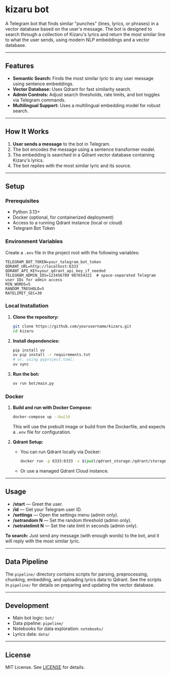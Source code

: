 # kizaru bot

A Telegram bot that finds similar "punches" (lines, lyrics, or phrases) in a vector database based on the user's message. The bot is designed to search through a collection of Kizaru's lyrics and return the most similar line to what the user sends, using modern NLP embeddings and a vector database.

---

## Features

- **Semantic Search:** Finds the most similar lyric to any user message using sentence embeddings.
- **Vector Database:** Uses Qdrant for fast similarity search.
- **Admin Controls:** Adjust search thresholds, rate limits, and bot toggles via Telegram commands.
- **Multilingual Support:** Uses a multilingual embedding model for robust search.

---

## How It Works

1. **User sends a message** to the bot in Telegram.
2. The bot encodes the message using a sentence transformer model.
3. The embedding is searched in a Qdrant vector database containing Kizaru's lyrics.
4. The bot replies with the most similar lyric and its source.

---

## Setup

### Prerequisites

- Python 3.13+
- Docker (optional, for containerized deployment)
- Access to a running Qdrant instance (local or cloud)
- Telegram Bot Token

### Environment Variables

Create a `.env` file in the project root with the following variables:

```
TELEGRAM_BOT_TOKEN=your_telegram_bot_token
QDRANT_URL=http://localhost:6333
QDRANT_API_KEY=your_qdrant_api_key_if_needed
TELEGRAM_ADMIN_IDS=123456789 987654321  # space-separated Telegram user IDs for admin access
MIN_WORDS=5
RANDOM_TRESHOLD=5
RATELIMIT_SEC=30
```

### Local Installation

1. **Clone the repository:**
   ```sh
   git clone https://github.com/yourusername/kizaru.git
   cd kizaru
   ```

2. **Install dependencies:**
   ```sh
   pip install uv
   uv pip install -r requirements.txt
   # or, using pyproject.toml:
   uv sync
   ```

3. **Run the bot:**
   ```sh
   uv run bot/main.py
   ```

### Docker

1. **Build and run with Docker Compose:**
   ```sh
   docker-compose up --build
   ```

   This will use the prebuilt image or build from the Dockerfile, and expects a `.env` file for configuration.

2. **Qdrant Setup:**
   - You can run Qdrant locally via Docker:
     ```sh
     docker run -p 6333:6333 -v $(pwd)/qdrant_storage:/qdrant/storage qdrant/qdrant
     ```
   - Or use a managed Qdrant Cloud instance.

---

## Usage

- **/start** — Greet the user.
- **/id** — Get your Telegram user ID.
- **/settings** — Open the settings menu (admin only).
- **/setrandom N** — Set the random threshold (admin only).
- **/setratelimit N** — Set the rate limit in seconds (admin only).

**To search:**
Just send any message (with enough words) to the bot, and it will reply with the most similar lyric.

---

## Data Pipeline

The `pipeline/` directory contains scripts for parsing, preprocessing, chunking, embedding, and uploading lyrics data to Qdrant.
See the scripts in `pipeline/` for details on preparing and updating the vector database.

---

## Development

- Main bot logic: `bot/`
- Data pipeline: `pipeline/`
- Notebooks for data exploration: `notebooks/`
- Lyrics data: `data/`

---

## License

MIT License. See [LICENSE](LICENSE) for details.
